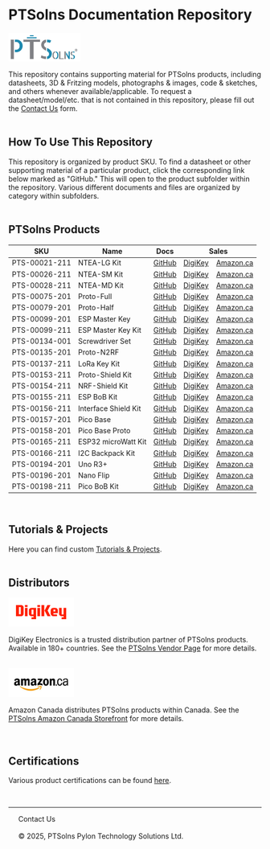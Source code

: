 # PTSolns Documentation Repository

<img src="/Logo/Logo JPG_Full Color PTSolns.jpg" alt="PTSolns logo" width="143" height="57">

This repository contains supporting material for PTSolns products, including datasheets, 3D & Fritzing models, photographs & images, code & sketches, and others whenever available/applicable. To request a datasheet/model/etc. that is not contained in this repository, please fill out the [Contact Us](https://ptsolns.com/pages/contact) form.
<br>
<br>

## How To Use This Repository

This repository is organized by product SKU. To find a datasheet or other supporting material of a particular product, click the corresponding link below marked as "GitHub." This will open to the product subfolder within the repository. Various different documents and files are organized by category within subfolders.
<br>
<br>

## PTSolns Products

| SKU              | Name                 | Docs                                   | Sales                                        |
|-----------------|----------------------|----------------------------------------|----------------------------------------------|
| PTS-00021-211  | NTEA-LG Kit          | [GitHub](https://github.com/PTSolns/docs/tree/main/Products/PTS-00021_NTEA-LG) | [DigiKey](https://www.digikey.com/short/02nnpbht) &nbsp;&nbsp; [Amazon.ca](https://a.co/d/0CGSFTL) |
| PTS-00026-211  | NTEA-SM Kit          | [GitHub](https://github.com/PTSolns/docs/tree/main/Products/PTS-00026_NTEA-SM) | [DigiKey](https://www.digikey.com/short/fh3fvpzv) &nbsp;&nbsp; [Amazon.ca](https://a.co/d/3XSgRRk) |
| PTS-00028-211  | NTEA-MD Kit          | [GitHub](https://github.com/PTSolns/docs/tree/main/Products/PTS-00028_NTEA-MD) | [DigiKey](https://www.digikey.com/short/q9z5h4wf) &nbsp;&nbsp; [Amazon.ca](https://a.co/d/hfdsFRs) |
| PTS-00075-201  | Proto-Full           | [GitHub](https://github.com/PTSolns/docs/tree/main/Products/PTS-00075_Proto-Full) | [DigiKey](https://www.digikey.com/short/7wqm3jhv) &nbsp;&nbsp; [Amazon.ca](https://a.co/d/3iSvzrg) |
| PTS-00079-201  | Proto-Half           | [GitHub](https://github.com/PTSolns/docs/tree/main/Products/PTS-00079_Proto-Half) | [DigiKey](https://www.digikey.com/short/mmp35jz3) &nbsp;&nbsp; [Amazon.ca](https://a.co/d/3sVBzpQ) |
| PTS-00099-201  | ESP Master Key       | [GitHub](https://github.com/PTSolns/docs/tree/main/Products/PTS-00099_ESP_Master_Key) | [DigiKey](https://www.digikey.com/short/49b5rctm) &nbsp;&nbsp; [Amazon.ca](https://a.co/d/d69tky3) |
| PTS-00099-211  | ESP Master Key Kit   | [GitHub](https://github.com/PTSolns/docs/tree/main/Products/PTS-00099_ESP_Master_Key) | [DigiKey](https://www.digikey.com/short/h9hjzqtn) &nbsp;&nbsp; [Amazon.ca](https://a.co/d/d69tky3) |
| PTS-00134-001  | Screwdriver Set      | [GitHub](https://github.com/PTSolns/docs/tree/main/Products/PTS-00134_Screwdriver_Set) | [DigiKey](https://www.digikey.com/short/nchmvnff) &nbsp;&nbsp; [Amazon.ca](https://a.co/d/hICkP8T) |
| PTS-00135-201  | Proto-N2RF           | [GitHub](https://github.com/PTSolns/docs/tree/main/Products/PTS-00135_Proto-N2RF) | [DigiKey](https://www.digikey.com/short/32bvbcmr) &nbsp;&nbsp; [Amazon.ca](https://www.amazon.ca/dp/B09PY4RHPL?ref_=cm_sw_r_cp_ud_dp_EA2H1ASRMKT7YJESBT9R_3&skipTwisterOG=1) |
| PTS-00137-211  | LoRa Key Kit         | [GitHub](https://github.com/PTSolns/docs/tree/main/Products/PTS-00137_LoRa_Key) | [DigiKey](https://www.digikey.com/short/b8ccd27v) &nbsp;&nbsp; [Amazon.ca](https://a.co/d/4mm6Ihe) |
| PTS-00153-211  | Proto-Shield Kit     | [GitHub](https://github.com/PTSolns/docs/tree/main/Products/PTS-00153_Proto-Shield) | [DigiKey](https://www.digikey.com/short/vb8m5dh5) &nbsp;&nbsp; [Amazon.ca](https://a.co/d/iAF4IGx) |
| PTS-00154-211 | NRF-Shield Kit | [GitHub](https://github.com/PTSolns/docs/tree/main/Products/PTS-00154_NRF-Shield) | [DigiKey](https://www.digikey.com/short/vn0ffcm0) &nbsp;&nbsp; [Amazon.ca](https://a.co/d/aAptIoB) | 
| PTS-00155-211 | ESP BoB Kit | [GitHub](https://github.com/PTSolns/docs/tree/main/Products/PTS-00155_ESP_BoB) | [DigiKey](https://www.digikey.com/short/fp18qznv) &nbsp;&nbsp; [Amazon.ca](https://www.amazon.ca/dp/B0DTJLTYV5?ref_=cm_sw_r_cp_ud_dp_0GZ4EK0RDGHS76P5EMKD&skipTwisterOG=1) | 
| PTS-00156-211 | Interface Shield Kit | [GitHub](https://github.com/PTSolns/docs/tree/main/Products/PTS-00156_Interface-Shield) | [DigiKey](https://www.digikey.com/short/43hbv424) &nbsp;&nbsp; [Amazon.ca](https://www.amazon.ca/dp/B0C9S4C665?ref_=cm_sw_r_cp) |
| PTS-00157-201 | Pico Base | [GitHub](https://github.com/PTSolns/docs/tree/main/Products/PTS-00157_Pico_Base) | [DigiKey](https://www.digikey.com/short/0vb91p93) &nbsp;&nbsp; [Amazon.ca](https://a.co/d/fzfQ0qT) |
| PTS-00158-201 | Pico Base Proto | [GitHub](https://github.com/PTSolns/docs/tree/main/Products/PTS-00158_Pico_Base_Proto) | [DigiKey](https://www.digikey.com/short/8414w459) &nbsp;&nbsp; [Amazon.ca](https://a.co/d/dpJ86eG) | 
| PTS-00165-211 | ESP32 microWatt Kit | [GitHub](https://github.com/PTSolns/docs/tree/main/Products/PTS-00165_ESP32_microWatt) | [DigiKey](https://www.digikey.com/short/945dfh9n) &nbsp;&nbsp; [Amazon.ca](https://a.co/d/bz5NrGi)| 
| PTS-00166-211 | I2C Backpack Kit | [GitHub](https://github.com/PTSolns/docs/tree/main/Products/PTS-00166_I2C_Backpack) | [DigiKey](https://www.digikey.com/short/zw82d2v9) &nbsp;&nbsp; [Amazon.ca](https://www.amazon.ca/dp/B0CQF2Z7Q9?ref_=cm_sw_r_cp_ud_dp_S6BZN5KBA1CVGF9PPWYT&skipTwisterOG=1) | 
| PTS-00194-201 | Uno R3+ | [GitHub](https://github.com/PTSolns/docs/tree/main/Products/PTS-00194_Uno_R3_Plus) | [DigiKey](https://www.digikey.com/short/1b9r278n) &nbsp;&nbsp; [Amazon.ca](https://a.co/d/7z8PehF) | 
| PTS-00196-201 | Nano Flip | [GitHub](https://github.com/PTSolns/docs/tree/main/Products/PTS-00196_Nano_Flip) | [DigiKey](https://www.digikey.com/short/v8v4tp9c) &nbsp;&nbsp; [Amazon.ca](https://www.amazon.ca/dp/B0DBMVYP39?ref_=cm_sw_r_cp_ud_dp_HEH0ASSXVR05YJK3THMP&skipTwisterOG=1) | 
| PTS-00198-211 | Pico BoB Kit | [GitHub](https://github.com/PTSolns/docs/tree/main/Products/PTS-00198_Pico_BoB) | [DigiKey](https://www.digikey.com/short/qn7dd00b) &nbsp;&nbsp; [Amazon.ca](https://a.co/d/510fJOw) |

<br>

## Tutorials & Projects
Here you can find custom [Tutorials & Projects](https://github.com/PTSolns/docs/tree/main/Tutorials/).
<br>
<br>

## Distributors
<a target="_blank" rel="noopener noreferrer" href="https://www.digikey.com/en/supplier-centers/ptsolns-pylon-technology-solutions" style="text-decoration:none">
            <img src="/Logo/DigiKey_rgb.jpg" alt="DigiKey logo" width="130" height="58">
	 </a>	
	 
DigiKey Electronics is a trusted distribution partner of PTSolns products. Available in 180+ countries. See the [PTSolns Vendor Page](https://www.digikey.com/en/supplier-centers/ptsolns-pylon-technology-solutions) for more details.  

<br>
<a target="_blank" rel="noopener noreferrer" href="https://www.amazon.ca/ptsolns" style="text-decoration:none">
            <img src="/Logo/Amazon_ca.jpg" alt="Amazon CA logo" width="130" height="58">
	 </a>

Amazon Canada distributes PTSolns products within Canada. See the [PTSolns Amazon Canada Storefront](https://www.amazon.ca/ptsolns) for more details.  
<br>
<br>

## Certifications  
Various product certifications can be found [here](https://cert.ptsolns.com/).


  <br>
  <hr>
  &nbsp &nbsp &nbsp<a target="_blank" rel="noopener noreferrer" href="https://ptsolns.com/pages/contact" style="text-decoration:none">Contact Us</a>
  <br>
  <br>
  &nbsp &nbsp &nbsp© 2025, PTSolns Pylon Technology Solutions Ltd.

